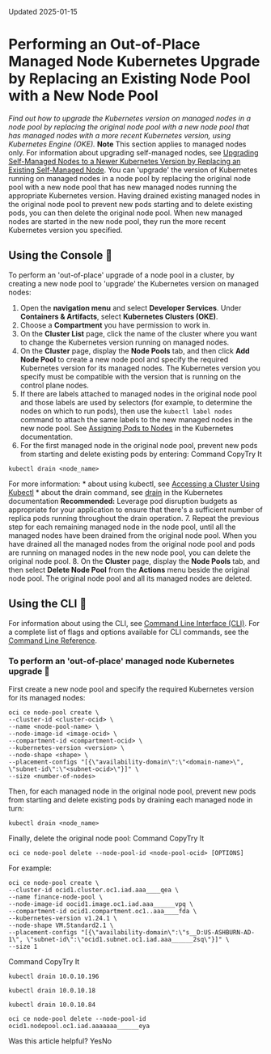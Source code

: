 Updated 2025-01-15
# Performing an Out-of-Place Managed Node Kubernetes Upgrade by Replacing an Existing Node Pool with a New Node Pool
_Find out how to upgrade the Kubernetes version on managed nodes in a node pool by replacing the original node pool with a new node pool that has managed nodes with a more recent Kubernetes version, using Kubernetes Engine (OKE)._
**Note** This section applies to managed nodes only. For information about upgrading self-managed nodes, see [Upgrading Self-Managed Nodes to a Newer Kubernetes Version by Replacing an Existing Self-Managed Node](https://docs.oracle.com/en-us/iaas/Content/ContEng/Tasks/contengupgradingselfmanagednodes.htm#contengupgradingselfmanagednodes "Find out how to upgrade the version of Kubernetes running on a self-managed node in an enhanced cluster created with Kubernetes Engine.").
You can 'upgrade' the version of Kubernetes running on managed nodes in a node pool by replacing the original node pool with a new node pool that has new managed nodes running the appropriate Kubernetes version. Having drained existing managed nodes in the original node pool to prevent new pods starting and to delete existing pods, you can then delete the original node pool. When new managed nodes are started in the new node pool, they run the more recent Kubernetes version you specified.
## Using the Console 🔗 
To perform an 'out-of-place' upgrade of a node pool in a cluster, by creating a new node pool to 'upgrade' the Kubernetes version on managed nodes:
  1. Open the **navigation menu** and select **Developer Services**. Under **Containers & Artifacts**, select **Kubernetes Clusters (OKE)**.
  2. Choose a **Compartment** you have permission to work in.
  3. On the **Cluster List** page, click the name of the cluster where you want to change the Kubernetes version running on managed nodes.
  4. On the **Cluster** page, display the **Node Pools** tab, and then click **Add Node Pool** to create a new node pool and specify the required Kubernetes version for its managed nodes.
The Kubernetes version you specify must be compatible with the version that is running on the control plane nodes.
  5. If there are labels attached to managed nodes in the original node pool and those labels are used by selectors (for example, to determine the nodes on which to run pods), then use the `kubectl label nodes` command to attach the same labels to the new managed nodes in the new node pool. See [Assigning Pods to Nodes](https://kubernetes.io/docs/concepts/configuration/assign-pod-node/#step-one-attach-label-to-the-node) in the Kubernetes documentation.
  6. For the first managed node in the original node pool, prevent new pods from starting and delete existing pods by entering:
Command
CopyTry It
```
kubectl drain <node_name>
```

For more information:
     * about using kubectl, see [Accessing a Cluster Using Kubectl](https://docs.oracle.com/en-us/iaas/Content/ContEng/Tasks/contengaccessingclusterkubectl.htm#Accessing_a_Cluster_Using_Kubectl "Find out how to use kubectl to access a Kubernetes cluster you've created using Kubernetes Engine \(OKE\).")
     * about the drain command, see [drain](https://kubernetes.io/docs/reference/generated/kubectl/kubectl-commands#drain) in the Kubernetes documentation
**Recommended:** Leverage pod disruption budgets as appropriate for your application to ensure that there's a sufficient number of replica pods running throughout the drain operation.
  7. Repeat the previous step for each remaining managed node in the node pool, until all the managed nodes have been drained from the original node pool.
When you have drained all the managed nodes from the original node pool and pods are running on managed nodes in the new node pool, you can delete the original node pool.
  8. On the **Cluster** page, display the **Node Pools** tab, and then select **Delete Node Pool** from the **Actions** menu beside the original node pool.
The original node pool and all its managed nodes are deleted.


## Using the CLI 🔗 
For information about using the CLI, see [Command Line Interface (CLI)](https://docs.oracle.com/iaas/Content/API/Concepts/cliconcepts.htm). For a complete list of flags and options available for CLI commands, see the [Command Line Reference](https://docs.oracle.com/iaas/tools/oci-cli/latest/oci_cli_docs/). 
### To perform an 'out-of-place' managed node Kubernetes upgrade 🔗 
First create a new node pool and specify the required Kubernetes version for its managed nodes:
```
oci ce node-pool create \
--cluster-id <cluster-ocid> \
--name <node-pool-name> \
--node-image-id <image-ocid> \
--compartment-id <compartment-ocid> \
--kubernetes-version <version> \
--node-shape <shape> \
--placement-configs "[{\"availability-domain\":\"<domain-name>\", \"subnet-id\":\"<subnet-ocid>\"}]" \
--size <number-of-nodes>
```

Then, for each managed node in the original node pool, prevent new pods from starting and delete existing pods by draining each managed node in turn:
```
kubectl drain <node_name>
```

Finally, delete the original node pool:
Command
CopyTry It
```
oci ce node-pool delete --node-pool-id <node-pool-ocid> [OPTIONS]
```

For example: 
```
oci ce node-pool create \
--cluster-id ocid1.cluster.oc1.iad.aaa____qea \
--name finance-node-pool \
--node-image-id oocid1.image.oc1.iad.aaa______vpq \
--compartment-id ocid1.compartment.oc1..aaa____fda \
--kubernetes-version v1.24.1 \
--node-shape VM.Standard2.1 \
--placement-configs "[{\"availability-domain\":\"s__D:US-ASHBURN-AD-1\", \"subnet-id\":\"ocid1.subnet.oc1.iad.aaa______2sq\"}]" \
--size 1
```

Command
CopyTry It
```
kubectl drain 10.0.10.196
```

```
kubectl drain 10.0.10.18
```
```
kubectl drain 10.0.10.84
```
```
oci ce node-pool delete --node-pool-id ocid1.nodepool.oc1.iad.aaaaaaa______eya
```

Was this article helpful?
YesNo

